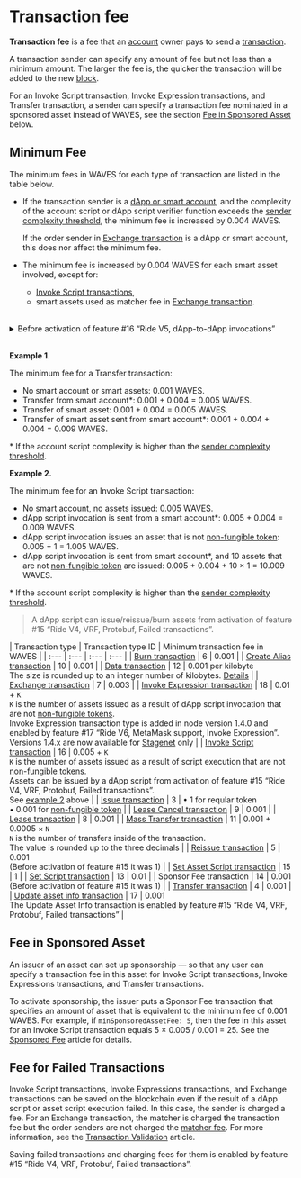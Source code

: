 # Transaction fee

**Transaction fee** is a fee that an [account](/en/blockchain/account/) owner pays to send a [transaction](/en/blockchain/transaction/).

A transaction sender can specify any amount of fee but not less than a minimum amount. The larger the fee is, the quicker the transaction will be added to the new [block](/en/blockchain/block/).

For an Invoke Script transaction, Invoke Expression transactions, and Transfer transaction, a sender can specify a transaction fee nominated in a sponsored asset instead of WAVES, see the section [Fee in Sponsored Asset](#fee-in-sponsored-asset) below.

## Minimum Fee

The minimum fees in WAVES for each type of transaction are listed in the table below.

* If the transaction sender is a [dApp or smart account](/en/blockchain/account/dapp), and the complexity of the account script or dApp script verifier function exceeds the [sender complexity threshold](/en/ride/limits/), the minimum fee is increased by 0.004 WAVES.

   If the order sender in [Exchange transaction](/en/blockchain/transaction-type/exchange-transaction) is a dApp or smart account, this does nor affect the minimum fee.

* The minimum fee is increased by 0.004 WAVES for each smart asset involved, except for:
   * [Invoke Script transactions](/en/blockchain/transaction-type/invoke-script-transaction),
   * smart assets used as matcher fee in [Exchange transaction](/en/blockchain/transaction-type/exchange-transaction).

<br/>
<details>
   <summary>Before activation of feature #16 “Ride V5, dApp-to-dApp invocations”</summary>

* The extra fee of 0.004 WAVES was required for transactions sent from smart account or dApp regardless of the complexity of the account script or the presence and complexity of the dApp script verifier function.
* For Invoke Script transaction, the minimum fee was increased by 0.004 WAVES for each execution of asset script in payments and script actions.
</details></br>

**Example 1.**

The minimum fee for a Transfer transaction:

* No smart account or smart assets: 0.001 WAVES.
* Transfer from smart account*: 0.001 + 0.004 = 0.005 WAVES.
* Transfer of smart asset: 0.001 + 0.004 = 0.005 WAVES.
* Transfer of smart asset sent from smart account*: 0.001 + 0.004 + 0.004 = 0.009 WAVES.

\* If the account script complexity is higher than the [sender complexity threshold](/en/ride/limits/).

**Example 2.**<a id="example2"></a>

The minimum fee for an Invoke Script transaction:

* No smart account, no assets issued: 0.005 WAVES.
* dApp script invocation is sent from a smart account*: 0.005 + 0.004 = 0.009 WAVES.
* dApp script invocation issues an asset that is not [non-fungible token](/en/blockchain/token/non-fungible-token): 0.005 + 1 = 1.005 WAVES.
* dApp script invocation is sent from smart account*, and 10 assets that are not [non-fungible token](/en/blockchain/token/non-fungible-token) are issued: 0.005 + 0.004 + 10 × 1 = 10.009 WAVES.

\* If the account script complexity is higher than the [sender complexity threshold](/en/ride/limits/).

> A dApp script can issue/reissue/burn assets from activation of feature #15 “Ride V4, VRF, Protobuf, Failed transactions”.

| Transaction type | Transaction type ID | Minimum transaction fee in WAVES |
| :--- | :--- | :--- | :--- |
| [Burn transaction](/en/blockchain/transaction-type/burn-transaction) | 6 | 0.001 |
| [Create Alias transaction](/en/blockchain/transaction-type/create-alias-transaction) | 10 | 0.001 |
| [Data transaction](/en/blockchain/transaction-type/data-transaction) | 12 | 0.001 per kilobyte<br>The size is rounded up to an integer number of kilobytes. [Details](/en/blockchain/transaction-type/data-transaction) |
| [Exchange transaction](/en/blockchain/transaction-type/exchange-transaction) | 7 | 0.003 |
| [Invoke Expression transaction](/en/blockchain/transaction-type/invoke-expression-transaction) | 18 | 0.01 + `K`<br>`K` is the number of assets issued as a result of dApp script invocation that are not [non-fungible tokens](/en/blockchain/token/non-fungible-token).<br>Invoke Expression transaction type is added in node version 1.4.0 and enabled by feature #17 “Ride V6, MetaMask support, Invoke Expression”. Versions 1.4.x are now available for [Stagenet](/en/blockchain/blockchain-network/) only |
| [Invoke Script transaction](/en/blockchain/transaction-type/invoke-script-transaction) | 16 | 0.005 + `K`<br>`K` is the number of assets issued as a result of script execution that are not [non-fungible tokens](/en/blockchain/token/non-fungible-token).<br>Assets can be issued by a dApp script from activation of feature #15 “Ride V4, VRF, Protobuf, Failed transactions”.<br>See [example 2](#example2) above |
| [Issue transaction](/en/blockchain/transaction-type/issue-transaction) | 3 | • 1 for reqular token <br>• 0.001 for [non-fungible token](/en/blockchain/token/non-fungible-token) |
| [Lease Cancel transaction](/en/blockchain/transaction-type/lease-cancel-transaction) | 9 | 0.001 |
| [Lease transaction](/en/blockchain/transaction-type/lease-transaction) | 8 | 0.001 |
| [Mass Transfer transaction](/en/blockchain/transaction-type/mass-transfer-transaction) | 11 | 0.001 + 0.0005 × `N`<br>`N` is the number of transfers inside of the transaction.<br>The value is rounded up to the three decimals |
| [Reissue transaction](/en/blockchain/transaction-type/reissue-transaction) | 5 | 0.001<br>(Before activation of feature #15 it was 1) |
| [Set Asset Script transaction](/en/blockchain/transaction-type/set-asset-script-transaction) | 15 | 1 |
| [Set Script transaction](/en/blockchain/transaction-type/set-script-transaction) | 13 | 0.01 |
| Sponsor Fee transaction | 14 | 0.001<br>(Before activation of feature #15 it was 1) |
| [Transfer transaction](/en/blockchain/transaction-type/transfer-transaction) | 4 | 0.001 |
| [Update asset info transaction](/en/blockchain/transaction-type/update-asset-info-transaction) | 17 | 0.001<br>The Update Asset Info transaction is enabled by feature #15 “Ride V4, VRF, Protobuf, Failed transactions” |

## Fee in Sponsored Asset

An issuer of an asset can set up sponsorship — so that any user can specify a transaction fee in this asset for Invoke Script transactions, Invoke Expressions transactions, and Transfer transactions.

To activate sponsorship, the issuer puts a Sponsor Fee transaction that specifies an amount of asset that is equivalent to the minimum fee of 0.001 WAVES. For example, if `minSponsoredAssetFee: 5`, then the fee in this asset for an Invoke Script transaction equals 5 × 0.005 / 0.001 = 25. See the [Sponsored Fee](/en/blockchain/waves-protocol/sponsored-fee) article for details.

## Fee for Failed Transactions

Invoke Script transactions, Invoke Expressions transactions, and Exchange transactions can be saved on the blockchain even if the result of a dApp script or asset script execution failed. In this case, the sender is charged a fee. For an Exchange transaction, the matcher is charged the transaction fee but the order senders are not charged the [matcher fee](/en/blockchain/transaction-type/exchange-transaction#matcher-fee). For more information, see the [Transaction Validation](/en/blockchain/transaction/transaction-validation) article. 

Saving failed transactions and charging fees for them is enabled by feature #15 “Ride V4, VRF, Protobuf, Failed transactions”.
